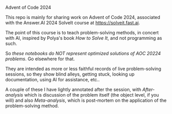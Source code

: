 Advent of Code 2024

This repo is mainly for sharing work on Advent of Code 2024, associated with the Answer.AI 2024 SolveIt course at https://solveit.fast.ai.

The point of this course is to teach problem-solving methods, in concert with AI, inspired by Polya's book *How to Solve It*, and not programming as such.

So _these notebooks do NOT represent optimized solutions of AOC 20224 problems_. Go elsewhere for that.

They are intended as more or less faithful records of live problem-solving sessions, so they show blind alleys, getting stuck, looking up documentation, using AI for assistance, etc..

A couple of these I have lightly annotated after the session, with *After-analysis* which is discussion of the problem itself (the object level, if you will) and also *Meta-analysis*, which is post-mortem on the application of the problem-solving method.



